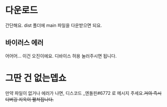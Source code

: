 # 다운로드
간단해요. dist 폴더에 main 파일을 다운받으면 되요.
## 바이러스 에러
어어어... 이건 오진이에요. 디바이스 허용 눌러주시면 됩니다.
# 그딴 건 없는뎁쇼
만약 파일이 없거나 에러가 나면, 디스코드 _엔돌핀#6772 로 메시지 주세요.~~거의 즉시 디버깅 지옥이 펼쳐집니다.~~